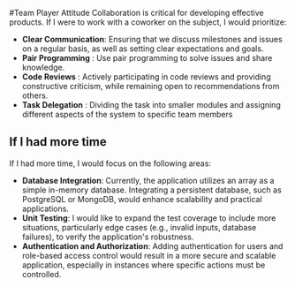 #Team Player Attitude
Collaboration is critical for developing effective products. If I were to work with a coworker on the subject, I would prioritize:

- **Clear Communication**: Ensuring that we discuss milestones and issues on a regular basis, as well as setting clear expectations and goals.
- **Pair Programming**   : Use pair programming to solve issues and share knowledge.
- **Code Reviews**       : Actively participating in code reviews and providing constructive criticism, while remaining open to recommendations from others.
- **Task Delegation**    : Dividing the task into smaller modules and assigning different aspects of the system to specific team members


## If I had more time

If I had more time, I would focus on the following areas:

- **Database Integration**: Currently, the application utilizes an array as a simple in-memory database. Integrating a persistent database, such as PostgreSQL or MongoDB, would enhance scalability and practical applications.
- **Unit Testing**:  I would like to expand the test coverage to include more situations, particularly edge cases (e.g., invalid inputs, database failures), to verify the application's robustness.
- **Authentication and Authorization**: Adding authentication for users and role-based access control would result in a more secure and scalable application, especially in instances where specific actions must be controlled.


